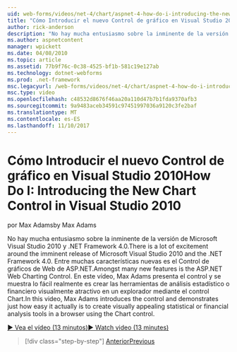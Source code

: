 ```yaml
---
uid: web-forms/videos/net-4/chart/aspnet-4-how-do-i-introducing-the-new-chart-control-in-visual-studio-2010
title: "Cómo Introducir el nuevo Control de gráfico en Visual Studio 2010 | Documentos de Microsoft"
author: rick-anderson
description: "No hay mucha entusiasmo sobre la inminente de la versión de Microsoft Visual Studio 2010 y .NET Framework 4.0. Entre muchas características nuevas es ASP.NET..."
ms.author: aspnetcontent
manager: wpickett
ms.date: 04/08/2010
ms.topic: article
ms.assetid: 77b9f76c-0c38-4525-bf1b-581c19e127ab
ms.technology: dotnet-webforms
ms.prod: .net-framework
msc.legacyurl: /web-forms/videos/net-4/chart/aspnet-4-how-do-i-introducing-the-new-chart-control-in-visual-studio-2010
msc.type: video
ms.openlocfilehash: c48532d8676f46aa20a110d47b7b1fda9370afb3
ms.sourcegitcommit: 9a9483aceb34591c97451997036a9120c3fe2baf
ms.translationtype: MT
ms.contentlocale: es-ES
ms.lasthandoff: 11/10/2017
---
```

<a name="how-do-i-introducing-the-new-chart-control-in-visual-studio-2010"></a><span data-ttu-id="5f9ae-104">Cómo Introducir el nuevo Control de gráfico en Visual Studio 2010</span><span class="sxs-lookup"><span data-stu-id="5f9ae-104">How Do I: Introducing the New Chart Control in Visual Studio 2010</span></span>
====================
<span data-ttu-id="5f9ae-105">por Max Adams</span><span class="sxs-lookup"><span data-stu-id="5f9ae-105">by Max Adams</span></span>

<span data-ttu-id="5f9ae-106">No hay mucha entusiasmo sobre la inminente de la versión de Microsoft Visual Studio 2010 y .NET Framework 4.0.</span><span class="sxs-lookup"><span data-stu-id="5f9ae-106">There is a lot of excitement around the imminent release of Microsoft Visual Studio 2010 and the .NET Framework 4.0.</span></span> <span data-ttu-id="5f9ae-107">Entre muchas características nuevas es el Control de gráficos de Web de ASP.NET.</span><span class="sxs-lookup"><span data-stu-id="5f9ae-107">Amongst many new features is the ASP.NET Web Charting Control.</span></span> <span data-ttu-id="5f9ae-108">En este vídeo, Max Adams presenta el control y se muestra lo fácil realmente es crear las herramientas de análisis estadístico o financiero visualmente atractivo en un explorador mediante el control Chart.</span><span class="sxs-lookup"><span data-stu-id="5f9ae-108">In this video, Max Adams introduces the control and demonstrates just how easy it actually is to create visually appealing statistical or financial analysis tools in a browser using the Chart control.</span></span>

[<span data-ttu-id="5f9ae-109">&#9654; Vea el vídeo (13 minutos)</span><span class="sxs-lookup"><span data-stu-id="5f9ae-109">&#9654; Watch video (13 minutes)</span></span>](https://channel9.msdn.com/Blogs/ASP-NET-Site-Videos/aspnet-4-how-do-i-introducing-the-new-chart-control-in-visual-studio-2010)

>[!div class="step-by-step"]
[<span data-ttu-id="5f9ae-110">Anterior</span><span class="sxs-lookup"><span data-stu-id="5f9ae-110">Previous</span></span>](aspnet-4-quick-hit-chart-control.md)
